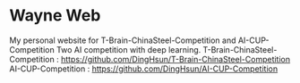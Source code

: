# Wayne Web
My personal website for T-Brain-ChinaSteel-Competition and AI-CUP-Competition
Two AI competition with deep learning.
T-Brain-ChinaSteel-Competition : https://github.com/DingHsun/T-Brain-ChinaSteel-Competition
AI-CUP-Competition : https://github.com/DingHsun/AI-CUP-Competition
